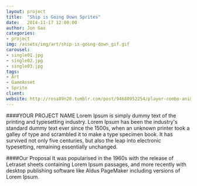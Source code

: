 ```yaml
---
layout: project
title:  "Ship is Going Down Sprites"
date:   2014-11-17 12:00:00
author: Jon Gao
categories:
- project
img: /assets/img/art/ship-is-going-down_gif.gif
carousel:
- single01.jpg
- single02.jpg
- single03.jpg
tags:
- Art
- GameAsset
- Sprite
client: 
website: http://rosa89n20.tumblr.com/post/94680952254/player-combo-animation-for-ship-is-going-down
---
```

####YOUR PROJECT NAME
Lorem Ipsum is simply dummy text of the printing and typesetting industry. Lorem Ipsum has been the industry's standard dummy text ever since the 1500s, when an unknown printer took a galley of type and scrambled it to make a type specimen book. It has survived not only five centuries, but also the leap into electronic typesetting, remaining essentially unchanged.

####Our Proposal
It was popularised in the 1960s with the release of Letraset sheets containing Lorem Ipsum passages, and more recently with desktop publishing software like Aldus PageMaker including versions of Lorem Ipsum.
